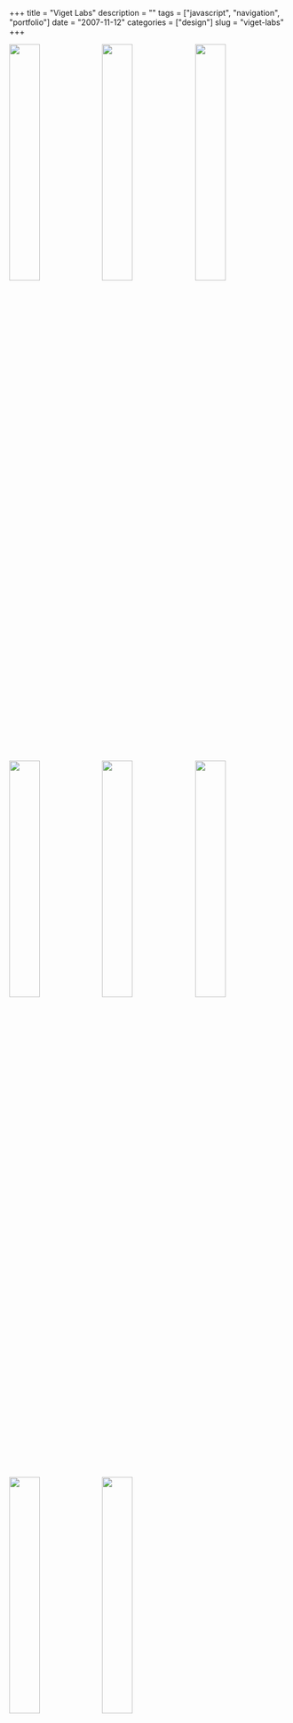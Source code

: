 +++
title = "Viget Labs"
description = ""
tags = ["javascript", "navigation", "portfolio"]
date = "2007-11-12"
categories = ["design"]
slug = "viget-labs"
+++


<div id="screens-thumbs" class="clearfix mt1-5">
<a href="/media/design/viget-1.jpg" class="group" rel="group"><img src="/media/design/viget-1.png" alt="" class="thumb" style="width: 33%; max-width: 33%;padding: 0 1px 1px 0" /></a><a href="/media/design/viget-2.jpg" class="group" rel="group"><img src="/media/design/viget-2.png" alt="" class="thumb" style="width: 33%; max-width: 33%;padding: 0 1px 1px 0" /></a><a href="/media/design/viget-3.jpg" class="group" rel="group"><img src="/media/design/viget-3.png" alt="" class="thumb" style="width: 33%; max-width: 33%;padding: 0 1px 1px 0" /></a><a href="/media/design/viget-4.jpg" class="group" rel="group"><img src="/media/design/viget-4.png" alt="" class="thumb" style="width: 33%; max-width: 33%;padding: 0 1px 1px 0" /></a><a href="/media/design/viget-5.jpg" class="group" rel="group"><img src="/media/design/viget-5.png" alt="" class="thumb" style="width: 33%; max-width: 33%;padding: 0 1px 1px 0" /></a><a href="/media/design/viget-6.jpg" class="group" rel="group"><img src="/media/design/viget-6.png" alt="" class="thumb" style="width: 33%; max-width: 33%;padding: 0 1px 1px 0" /></a><a href="/media/design/viget-7.jpg" class="group" rel="group"><img src="/media/design/viget-7.png" alt="" class="thumb" style="width: 33%; max-width: 33%;padding: 0 1px 1px 0" /></a><a href="/media/design/viget-8.jpg" class="group" rel="group"><img src="/media/design/viget-8.png" alt="" class="thumb" style="width: 33%; max-width: 33%;padding: 0 1px 1px 0" /></a>
</div>   
<p>Design agency with offices in VA and NC. Superb interactions to transition from page to page make this site feel like it's done in Flash, but it's all javascript using JQuery. Looks like it's mostly all in done in 1 XHTML page with a few AJAX calls for the dynamic stuff like jobs. Lovely colors and art direction make this site feel warm and human.</p>
<p><a href="http://teamviget.com/">http://teamviget.com</a></p>  
